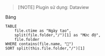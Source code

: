 > [!NOTE] Plugin sử dụng: Dataview

Bảng

```dataview
TABLE
	file.ctime as "Ngày tạo", 
	split(file.folder,"/")[1] as "Mức độ",
	file.folder
WHERE contains(file.name, "📖")
SORT split(this.file.folder,"/")[1]
```
